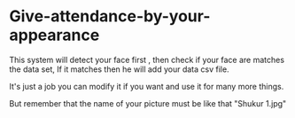 # Give-attendance-by-your-appearance

This system will detect your face first , then check if your face are matches the data set, If it matches then he will add your data csv file.

It's just a job you can modify it if you want and use it for many more things.

But remember that the name of your picture must be like that "Shukur 1.jpg"
